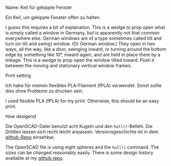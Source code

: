Name:
Keil für gekippte Fenster

Ein Keil, um gekippte Fenster offen zu halten.

I guess this requires a bit of explanation. This is a wedge to prop open what is simply called a window in Germany, but is apparently not that common everywhere else. German windows are of a type sometimes called tilt and turn (or tilt and swing) window. (Or German window.) They open in two ways, all the way, like a door, swinging inward, or turning around the bottom edge by something like 10°, inward again, and are held in place there by a linkage. This is a wedge to prop open the window tilted inward. Push it between the moving and stationary vertical window frames.


Print setting

Ich habe für meinen flexibles PLA-Filament (fPLA) verwendet. Sonst sollte dies ohne Probleme zu drucken sein.

I used flexible PLA (fPLA) for my print. Otherwise, this should be an easy print.


How desigend

Die OpenSCAD-Datei benutzt acht Kugeln und den `hull()`-Befehl. Die Größen lassen sich recht leicht anpassen. Versionsgeschichte ist in dem [github-Repo](https://github.com/ospalh/3d-printing/tree/develop/Kippkeil) einsehbar.

The OpenSCAD file is using eight spheres and the `hull()` command. The sizes can be changed reasonably easily.
There is some design history available at my [github repo](https://github.com/ospalh/3d-printing/tree/develop/Kippkeil).
